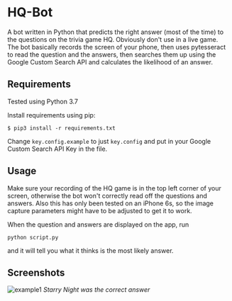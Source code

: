 # HQ-Bot
A bot written in Python that predicts the right answer (most of the time) to the questions on the trivia game HQ. Obviously don't use in a live game. The bot basically records the screen of your phone, then uses pytesseract to read the question and the answers, then searches them up using the Google Custom Search API and calculates the likelihood of an answer.

## Requirements
Tested using Python 3.7

Install requirements using pip:
```
$ pip3 install -r requirements.txt
```

Change `key.config.example` to just `key.config` and put in your Google Custom Search API Key in the file.

## Usage
Make sure your recording of the HQ game is in the top left corner of your screen, otherwise the bot won't correctly read off the questions and answers. Also this has only been tested on an iPhone 6s, so the image capture parameters might have to be adjusted to get it to work.

When the question and answers are displayed on the app, run
```
python script.py
```
and it will tell you what it thinks is the most likely answer.

## Screenshots
![example1](https://i.imgur.com/beRFiwN.jpg)
*Starry Night was the correct answer*
